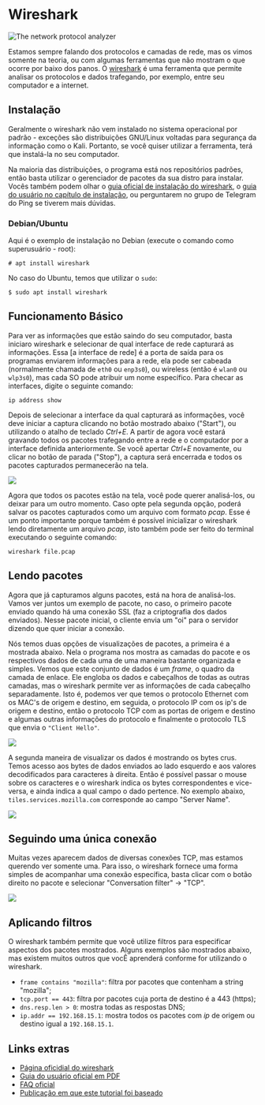 # Wireshark

![The network protocol analyzer](https://www.sololinux.es/wp-content/uploads/2014/07/Logo-de-Wireshark.png)

Estamos sempre falando dos protocolos e camadas de rede, mas os vimos somente na teoria, ou com algumas ferramentas que não mostram o que ocorre por baixo dos panos. O [wireshark](https://www.wireshark.org/) é uma ferramenta que permite analisar os protocolos e dados trafegando, por exemplo, entre seu computador e a internet.

## Instalação

Geralmente o wireshark não vem instalado no sistema operacional por padrão - exceções são distribuições GNU/Linux voltadas para segurança da informação como o Kali. Portanto, se você quiser utilizar a ferramenta, terá que instalá-la no seu computador.

Na maioria das distribuições, o programa está nos repositórios padrões, então basta utilizar o gerenciador de pacotes da sua distro para instalar. Vocês também podem olhar o [guia oficial de instalação do wireshark](https://www.wireshark.org/download.html), o [guia do usuário no capítulo de instalação](https://www.wireshark.org/docs/wsug_html_chunked/ChapterBuildInstall.html), ou perguntarem no grupo de Telegram do Ping se tiverem mais dúvidas.

### Debian/Ubuntu

Aqui é o exemplo de instalação no Debian (execute o comando como superusuário - root):

```text
# apt install wireshark
```

No caso do Ubuntu, temos que utilizar o `sudo`:

```text
$ sudo apt install wireshark
```

## Funcionamento Básico

Para ver as informações que estão saindo do seu computador, basta iniciaro wireshark e selecionar de qual interface de rede capturará as informações. Essa \[a interface de rede\] é a porta de saída para os programas enviarem informações para a rede, ela pode ser cabeada \(normalmente chamada de `eth0` ou `enp3s0`\), ou wireless \(então é `wlan0` ou `wlp3s0`\), mas cada SO pode atribuir um nome específico. Para checar as interfaces, digite o seguinte comando:

```text
ip address show
```

Depois de selecionar a interface da qual capturará as informações, você deve iniciar a captura clicando no botão mostrado abaixo \("Start"\), ou utilizando o atalho de teclado _Ctrl+E_. A partir de agora você estará gravando todos os pacotes trafegando entre a rede e o computador por a interface definida anteriormente. Se você apertar _Ctrl+E_ novamente, ou clicar no botão de parada \("Stop"\), a captura será encerrada e todos os pacotes capturados permanecerão na tela.

![](https://www.wireshark.org/docs/wsug_html_chunked/wsug_graphics/ws-capture-menu.png)

Agora que todos os pacotes estão na tela, você pode querer analisá-los, ou deixar para um outro momento. Caso opte pela segunda opção, poderá salvar os pacotes capturados como um arquivo com formato _pcap_. Esse é um ponto importante porque também é possível inicializar o wireshark lendo diretamente um arquivo _pcap_, isto também pode ser feito do terminal executando o seguinte comando:

```text
wireshark file.pcap
```

## Lendo pacotes

Agora que já capturamos alguns pacotes, está na hora de analisá-los. Vamos ver juntos um exemplo de pacote, no caso, o primeiro pacote enviado quando há uma conexão SSL \(faz a criptografia dos dados enviados\). Nesse pacote inicial, o cliente envia um "oi" para o servidor dizendo que quer iniciar a conexão.

Nós temos duas opções de visualizações de pacotes, a primeira é a mostrada abaixo. Nela o programa nos mostra as camadas do pacote e os respectivos dados de cada uma de uma maneira bastante organizada e simples. Vemos que este conjunto de dados é um _frame_, o quadro da camada de enlace. Ele engloba os dados e cabeçalhos de todas as outras camadas, mas o wireshark permite ver as informações de cada cabeçalho separadamente. Isto é, podemos ver que temos o protocolo Ethernet com os MAC's de origem e destino, em seguida, o protocolo IP com os ip's de origem e destino, então o protocolo TCP com as portas de origem e destino e algumas outras informações do protocolo e finalmente o protocolo TLS que envia o `"Client Hello"`.

![](https://jvns.ca/images/wireshark_packet_details_list.png)

A segunda maneira de visualizar os dados é mostrando os bytes crus. Temos acesso aos bytes de dados enviados ao lado esquerdo e aos valores decodificados para caracteres à direita. Então é possível passar o mouse sobre os caracteres e o wireshark indica os bytes correspondentes e vice-versa, e ainda indica a qual campo o dado pertence. No exemplo abaixo, `tiles.services.mozilla.com` corresponde ao campo "Server Name".

![](https://jvns.ca/images/wireshark_packet_details.png)

## Seguindo uma única conexão

Muitas vezes aparecem dados de diversas conexões TCP, mas estamos querendo ver somente uma. Para isso, o wireshark fornece uma forma simples de acompanhar uma conexão específica, basta clicar com o botão direito no pacote e selecionar "Conversation filter" -&gt; "TCP".

![](https://jvns.ca/images/wireshark_filter.png)

## Aplicando filtros

O wireshark também permite que você utilize filtros para especificar aspectos dos pacotes mostrados. Alguns exemplos são mostrados abaixo, mas existem muitos outros que vocÊ aprenderá conforme for utilizando o wireshark.

* `frame contains "mozilla"`: filtra por pacotes que contenham a string "mozilla";
* `tcp.port == 443`: filtra por pacotes cuja porta de destino é a 443 \(https\);
* `dns.resp.len > 0`: mostra todas as respostas DNS;
* `ip.addr == 192.168.15.1`: mostra todos os pacotes com _ip_ de origem ou destino igual a `192.168.15.1`.

## Links extras

* [Página oficidial do wireshark](https://www.wireshark.org/)
* [Guia do usuário oficial em PDF](https://www.wireshark.org/download/docs/user-guide.pdf)
* [FAQ oficial](https://www.wireshark.org/faq.html)
* [Publicação em que este tutorial foi baseado](https://jvns.ca/blog/2018/06/19/what-i-use-wireshark-for/) 

